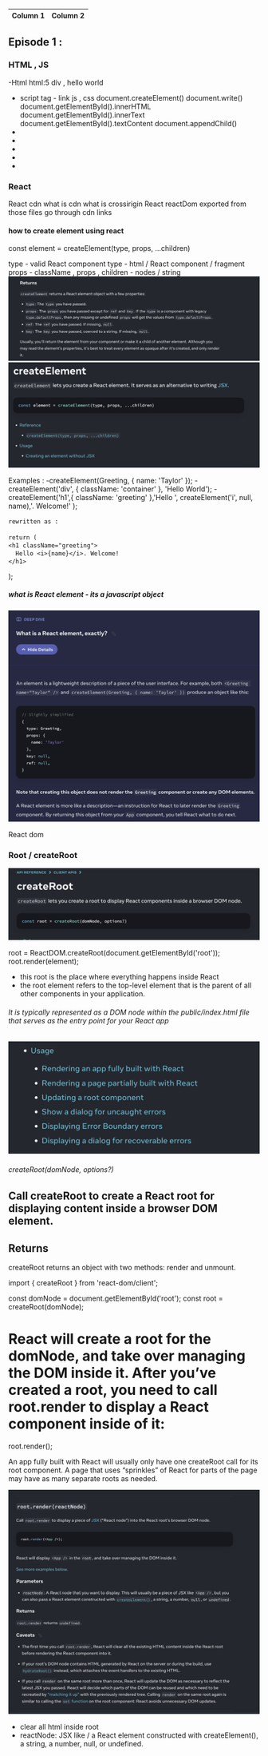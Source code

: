 | Column 1 | Column 2                                                   |
|----------|------------------------------------------------------------|


## Episode 1 : 

### HTML , JS 
-Html
    html:5
    div , hello world 

- script tag - link js , css 
        document.createElement()
        document.write()
        document.getElementById().innerHTML
        document.getElementById().innerText
        document.getElementById().textContent
        document.appendChild()
-
-
-
-
-


### React 



React cdn
what is cdn 
what is crossirigin
React 
reactDom
exported from those files
go through cdn links

#### how to create element using react 

const element = createElement(type, props, ...children)

type - valid React component type - html / React component / fragment 
props - className , props , 
children - nodes / string 
!['alt text'](image-5.png)
![alt text](image-1.png)

Examples : 
    -createElement(Greeting, { name: 'Taylor' });
    -createElement('div', { className: 'container' }, 'Hello World');
    -createElement('h1',{ className: 'greeting' },'Hello ', createElement('i', null, name),'. Welcome!' );

    rewritten as : 
    
    return (
    <h1 className="greeting">
      Hello <i>{name}</i>. Welcome!
    </h1>
  );

##### what is React element - its a javascript object 
![alt text](image.png)

React dom 

### Root / createRoot 
![alt text](image-2.png)

root = ReactDOM.createRoot(document.getElementById('root'));
root.render(element);

- this root is the place where everything happens inside React 
- the root element refers to the top-level element that is the parent of all other components in your application.

###### It is typically represented as a DOM node within the public/index.html file that serves as the entry point for your React app

![alt text](image-3.png)

###### createRoot(domNode, options?) 
## Call createRoot to create a React root for displaying content inside a browser DOM element.

## Returns 
createRoot returns an object with two methods: render and unmount.

import { createRoot } from 'react-dom/client';

const domNode = document.getElementById('root');
const root = createRoot(domNode);

# React will create a root for the domNode, and take over managing the DOM inside it. After you’ve created a root, you need to call root.render to display a React component inside of it:

root.render(<App />);

An app fully built with React will usually only have one createRoot call for its root component. A page that uses “sprinkles” of React for parts of the page may have as many separate roots as needed.

![alt text](image-4.png)







- clear all html inside root 
- reactNode:  JSX like <App /> /  a React element constructed with createElement(), a string, a number, null, or undefined.